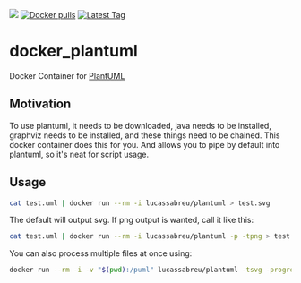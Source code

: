 [![](https://badge.imagelayers.io/lucassabreu/plantuml.svg)](https://imagelayers.io/?images=lucassabreu/plantuml:latest 'lucassabreu/plantuml')
[![Docker pulls](https://img.shields.io/docker/pulls/lucassabreu/plantuml.svg)](https://hub.docker.com/r/lucassabreu/plantuml/)
[![Latest Tag](https://img.shields.io/github/tag/lindt/docker_plantuml.svg)](https://hub.docker.com/r/lucassabreu/plantuml/)

# docker_plantuml

Docker Container for [PlantUML](http://plantuml.com)

## Motivation

To use plantuml, it needs to be downloaded, java needs to be installed, graphviz needs to be installed, and these things need to be chained.
This docker container does this for you. And allows you to pipe by default into plantuml, so it's neat for script usage.

## Usage

```sh
cat test.uml | docker run --rm -i lucassabreu/plantuml > test.svg
```

The default will output svg. If png output is wanted, call it like this:

```sh
cat test.uml | docker run --rm -i lucassabreu/plantuml -p -tpng > test.png
```

You can also process multiple files at once using:

```sh
docker run --rm -i -v "$(pwd):/puml" lucassabreu/plantuml -tsvg -progress "/puml/*.puml"
```
